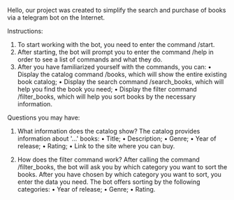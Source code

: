 Hello, our project was created to simplify the search and purchase of books via a telegram bot on the Internet.

Instructions:
1. To start working with the bot, you need to enter the command /start.
2. After starting, the bot will prompt you to enter the command /help in order to see a list of commands and what they do.
3. After you have familiarized yourself with the commands, you can:
    • Display the catalog command /books, which will show the entire existing book catalog;
    • Display the search command /search_books, which will help you find the book you need;
    • Display the filter command /filter_books, which will help you sort books by the necessary information.

Questions you may have:
1. What information does the catalog show?
The catalog provides information about '...' books:
    • Title;
    • Description;
    • Genre;
    • Year of release;
    • Rating;
    • Link to the site where you can buy.

2. How does the filter command work?
After calling the command /filter_books, the bot will ask you by which category you want to sort the books. 
After you have chosen by which category you want to sort, you enter the data you need.
The bot offers sorting by the following categories:
    • Year of release;
    • Genre;
    • Rating.
